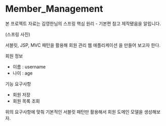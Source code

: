 # Member_Management

본 프로젝트 자료는 김영한님의 스프링 핵심 원리 - 기본편 참고 제작됐음을 알립니다.

(스프링 사진)

서블릿, JSP, MVC 패턴을 활용해 회원 관리 웹 애플리케이션 을 만들어 보고자 한다.

회원 정보
* 이름 : username
* 나이 : age

기능 요구사항
* 회원 저장
* 회원 목록 조회

위의 요구사항에 맞춰 기본적인 서블릿 패턴만 활용해서 회원 도메인 모델을 생성해보자.
